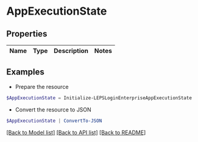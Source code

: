 # AppExecutionState
## Properties

Name | Type | Description | Notes
------------ | ------------- | ------------- | -------------

## Examples

- Prepare the resource
```powershell
$AppExecutionState = Initialize-LEPSLoginEnterpriseAppExecutionState 
```

- Convert the resource to JSON
```powershell
$AppExecutionState | ConvertTo-JSON
```

[[Back to Model list]](../README.md#documentation-for-models) [[Back to API list]](../README.md#documentation-for-api-endpoints) [[Back to README]](../README.md)

